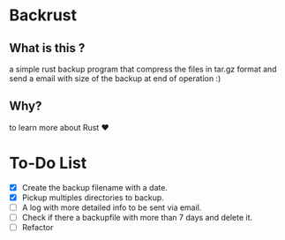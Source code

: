 # Backrust

## What is this ? 
a simple rust backup program that compress the files in tar.gz format and send a email with size of the backup at end of operation :)

## Why?
to learn more about Rust ❤️

# To-Do List
- [x] Create the backup filename with a date.
- [x] Pickup multiples directories to backup.
- [ ] A log with more detailed info to be sent via email.
- [ ] Check if there a backupfile with more than 7 days and delete it.
- [ ] Refactor